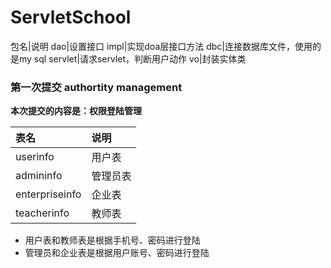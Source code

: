 # ServletSchool
包名|说明
dao|设置接口
impl|实现doa层接口方法
dbc|连接数据库文件，使用的是my sql
servlet|请求servlet，判断用户动作
vo|封装实体类

### 第一次提交  authortity management
**本次提交的内容是：权限登陆管理**

表名|说明
:--|:--
userinfo|用户表
admininfo|管理员表
enterpriseinfo|企业表
teacherinfo|教师表

* 用户表和教师表是根据手机号、密码进行登陆
* 管理员和企业表是根据用户账号、密码进行登陆
